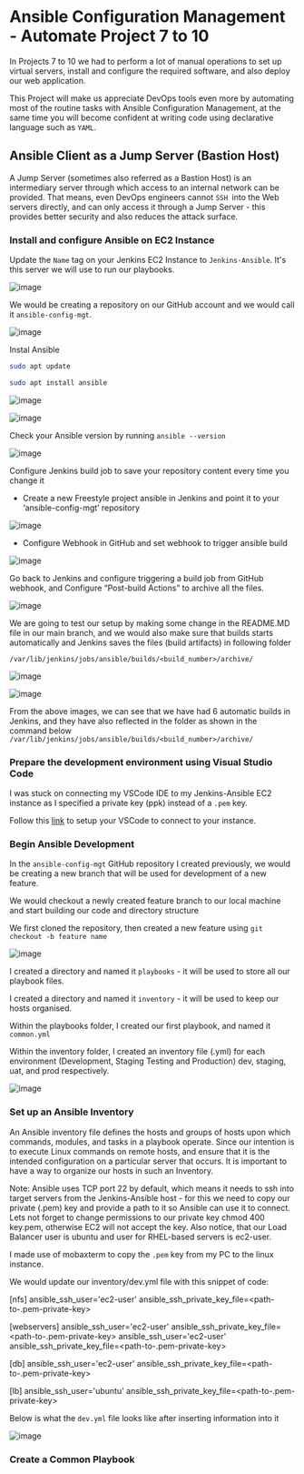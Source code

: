 # Ansible Configuration Management - Automate Project 7 to 10

In Projects 7 to 10 we had to perform a lot of manual operations to set up virtual servers, install and configure the required software, and also deploy our web application.

This Project will make us appreciate DevOps tools even more by automating most of the routine tasks with Ansible Configuration Management, at the same time you will become 
confident at writing code using declarative language such as `YAML`.

## Ansible Client as a Jump Server (Bastion Host)

A Jump Server (sometimes also referred as a Bastion Host) is an intermediary server through which access to an internal network can be provided. That means, even DevOps engineers 
cannot `SSH `into the Web servers directly, and can only access it through a Jump Server - this provides better security and also reduces the attack surface.

### Install and configure Ansible on EC2 Instance

Update the `Name` tag on your Jenkins EC2 Instance to `Jenkins-Ansible`. It's this server we will use to run our playbooks.

![image](https://user-images.githubusercontent.com/22638955/116822263-c9cb4f80-ab75-11eb-85c6-43f05dac6f38.png)

We would be creating a repository on our GitHub account and we would call it `ansible-config-mgt`.

![image](https://user-images.githubusercontent.com/22638955/116822502-0a779880-ab77-11eb-809b-8a008a272fa9.png)

Instal Ansible

```bash
sudo apt update

sudo apt install ansible
```

![image](https://user-images.githubusercontent.com/22638955/116823350-ebc7d080-ab7b-11eb-95fe-5599428b55c6.png)

![image](https://user-images.githubusercontent.com/22638955/116823390-27629a80-ab7c-11eb-8f38-5981b94e06f7.png)

Check your Ansible version by running `ansible --version`

![image](https://user-images.githubusercontent.com/22638955/116823439-76103480-ab7c-11eb-91cb-ac2750694012.png)

Configure Jenkins build job to save your repository content every time you change it 

* Create a new Freestyle project ansible in Jenkins and point it to your ‘ansible-config-mgt’ repository

![image](https://user-images.githubusercontent.com/22638955/116833246-16cc1780-abb0-11eb-8723-c22a95ec23fc.png)

* Configure Webhook in GitHub and set webhook to trigger ansible build

![image](https://user-images.githubusercontent.com/22638955/116833451-1e3ff080-abb1-11eb-92a1-4fa605edf55f.png)

Go back to Jenkins and configure triggering a build job from GitHub webhook, and Configure “Post-build Actions” to archive all the files.

![image](https://user-images.githubusercontent.com/22638955/116833673-74616380-abb2-11eb-91ea-55e7271e98c7.png)

We are going to test our setup by making some change in the README.MD file in our main branch, and we would also make sure that builds starts automatically and Jenkins saves the files (build artifacts) in following folder

`/var/lib/jenkins/jobs/ansible/builds/<build_number>/archive/`

![image](https://user-images.githubusercontent.com/22638955/116835271-a924e900-abb9-11eb-982a-be2b2fcbde78.png)

![image](https://user-images.githubusercontent.com/22638955/116835315-d40f3d00-abb9-11eb-9305-afadbab3cac5.png)

From the above images, we can see that we have had 6 automatic builds in Jenkins, and they have also reflected in the folder as shown in the command below `/var/lib/jenkins/jobs/ansible/builds/<build_number>/archive/`

### Prepare the development environment using Visual Studio Code

I was stuck on connecting my VSCode IDE to my Jenkins-Ansible EC2 instance as I specified a private key (ppk) instead of a `.pem` key.

Follow this [link](https://medium.com/@christyjacob4/using-vscode-remotely-on-an-ec2-instance-7822c4032cff) to setup your VSCode to connect to your instance.

### Begin Ansible Development

In the `ansible-config-mgt` GitHub repository I created previously, we would be creating a new branch that will be used for development of a new feature.

We would checkout a newly created feature branch to our local machine and start building our code and directory structure

We first cloned the repository, then created a new feature using `git checkout -b feature name`

![image](https://user-images.githubusercontent.com/22638955/117086440-69d6d380-ad44-11eb-8bcb-9246dcd8012a.png)

I created a directory and named it `playbooks` - it will be used to store all our playbook files.

I created a directory and named it `inventory` - it will be used to keep our hosts organised.

Within the playbooks folder, I created our first playbook, and named it `common.yml`

Within the inventory folder, I created an inventory file (.yml) for each environment (Development, Staging Testing and Production) dev, staging, uat, and prod respectively.

![image](https://user-images.githubusercontent.com/22638955/117087667-14042a80-ad48-11eb-9b86-d81bbf7c0bb0.png)

### Set up an Ansible Inventory

An Ansible inventory file defines the hosts and groups of hosts upon which commands, modules, and tasks in a playbook operate. Since our intention is to execute Linux commands on remote hosts, and ensure that it is the intended configuration on a particular server that occurs. It is important to have a way to organize our hosts in such an Inventory.

Note: Ansible uses TCP port 22 by default, which means it needs to ssh into target servers from the Jenkins-Ansible host - for this we need to copy our private (.pem) key and provide a path to it so Ansible can use it to connect. Lets not forget to change permissions to our private key chmod 400 key.pem, otherwise EC2 will not accept the key. Also notice, that our Load Balancer user is ubuntu and user for RHEL-based servers is ec2-user.

I made use of mobaxterm to copy the `.pem` key from my PC to the linux instance.

We would update our inventory/dev.yml file with this snippet of code:

[nfs]
<NFS-Server-Private-IP-Address> ansible_ssh_user='ec2-user' ansible_ssh_private_key_file=<path-to-.pem-private-key>

[webservers]
<Web-Server1-Private-IP-Address> ansible_ssh_user='ec2-user' ansible_ssh_private_key_file=<path-to-.pem-private-key>
<Web-Server2-Private-IP-Address> ansible_ssh_user='ec2-user' ansible_ssh_private_key_file=<path-to-.pem-private-key>

[db]
<Database-Private-IP-Address> ansible_ssh_user='ec2-user' ansible_ssh_private_key_file=<path-to-.pem-private-key>

[lb]
<Load-Balancer-Private-IP-Address> ansible_ssh_user='ubuntu' ansible_ssh_private_key_file=<path-to-.pem-private-key>

Below is what the `dev.yml` file looks like after inserting information into it

![image](https://user-images.githubusercontent.com/22638955/117090202-99d7a400-ad4f-11eb-8462-4afd40e987ac.png)

### Create a Common Playbook



